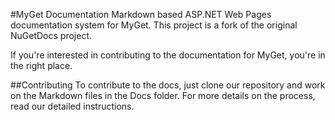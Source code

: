 #MyGet Documentation
Markdown based ASP.NET Web Pages documentation system for MyGet.
This project is a fork of the original NuGetDocs project.

If you're interested in contributing to the documentation for MyGet, you're in the right place.

##Contributing
To contribute to the docs, just clone our repository and work on the Markdown files in the Docs folder. For more details on the process, read our detailed instructions.
